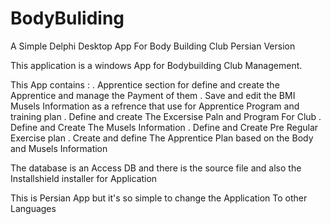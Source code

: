 # BodyBuliding
A Simple Delphi Desktop App For Body Building Club Persian Version

This application is a windows App for Bodybuilding Club Management.

This App contains :
  . Apprentice section for define and create the Apprentice and manage the Payment of them 
  . Save and edit the BMI Musels Information as a refrence that use for Apprentice Program and training plan
  . Define and create The Excersise Paln and Program For Club
  . Define and Create The Musels Information 
  . Define and Create Pre Regular Exercise plan 
  . Create and define The Apprentice Plan based on the Body and Musels Information
  
  The database is an Access DB and there is the source file and also the Installshield installer for Application 
  
  This is Persian App but it's so simple to change the Application To other Languages 
  
  
  
